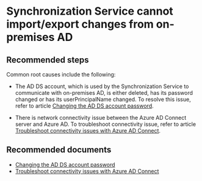 <properties
    pageTitle="Synchronization Service cannot import/export changes from on-premises AD"
    description="Synchronization Service cannot import/export changes from on-premises AD"
    service="microsoft.aad"
    resource="Microsoft_AAD_IAM"
    authors="nitinkallikat"
    displayOrder="997"
    selfHelpType="resource"
    supportTopicIds=""
    resourceTags="directory_ad_connect"
    productPesIds=""
    cloudEnvironments="public"
/>

# Synchronization Service cannot import/export changes from on-premises AD

## **Recommended steps**
Common root causes include the following:

* The AD DS account, which is used by the Synchronization Service to communicate with on-premises AD, is either deleted, has its password changed or has its userPrincipalName changed. To resolve this issue, refer to article [Changing the AD DS account password](https://docs.microsoft.com/azure/active-directory/connect/active-directory-aadconnectsync-change-addsacct-pass).

* There is network connectivity issue between the Azure AD Connect server and Azure AD. To troubleshoot connectivity issue, refer to article [Troubleshoot connectivity issues with Azure AD Connect](https://docs.microsoft.com/azure/active-directory/connect/active-directory-aadconnect-troubleshoot-connectivity).

## **Recommended documents**
* [Changing the AD DS account password](https://docs.microsoft.com/azure/active-directory/connect/active-directory-aadconnectsync-change-addsacct-pass)   
* [Troubleshoot connectivity issues with Azure AD Connect](https://docs.microsoft.com/azure/active-directory/connect/active-directory-aadconnect-troubleshoot-connectivity)  
